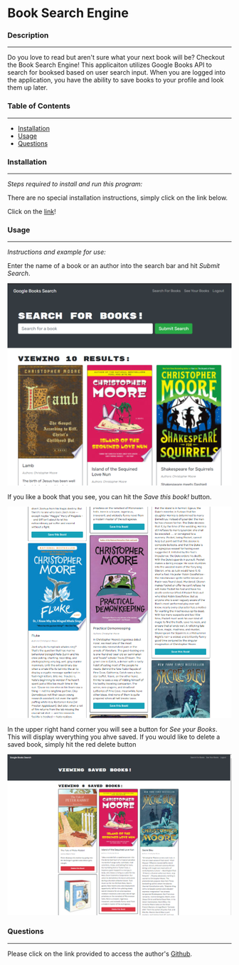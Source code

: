 # Book Search Engine

### Description
_____________________________
Do you love to read but aren't sure what your next book will be?  Checkout the Book Search Engine!  This applicaiton utilizes Google Books API to search for booksed based on user search input.  When you are logged into the application, you have the ability to save books to your profile and look them up later.


### Table of Contents
_____________________________
* [Installation](#installation)
* [Usage](#usage)
* [Questions](#questions)


### Installation
_____________________________
*Steps required to install and run this program:*

There are no special installation instructions, simply click on the link below.

Click on the [link](https://book-search-engine-0604.herokuapp.com/)!


### Usage
_____________________________
*Instructions and example for use:*

Enter the name of a book or an author into the search bar and hit *Submit Search*.

![Search Filed](./client/public/images/general-search.png)

If you like a book that you see, you can hit the *Save this book!* button.

![save option](./client/public/images/save-this-book.png)

In the upper right hand corner you will see a button for *See your Books*.  This will display wverything you ahve saved.  If you would like to delete a saved book, simply hit the red delete button

![my view](./client/public/images/my-books.png)

### Questions
_____________________________

  Please click on the link provided to access the author's [Github](http://github.com/RaeStichter).
  
